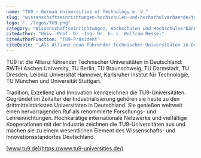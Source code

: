 ```yaml
---
name: "TU9 – German Universities of Technology e. V."
slug: "wissenschaftseinrichtungen-hochschulen-und-hochschulverbaende/tu-9-german-universities-of-technology-e-v"
logo: "../logos/TU9.png"
category: "Wissenschaftseinrichtungen, Hochschulen und Hochschulverbände"
citeAuthor: "Univ.-Prof. Dr.-Ing. Dr. h. c. Wolfram Ressel"
citeAuthorFunction: "TU9-Präsident"
citeQuote: "„Als Allianz neun führender Technischer Universitäten in Deutschland freuen wir uns über steigende Studentinnenzahlen in den MINT-Fächern. Aber wir wollen natürlich mehr. Deshalb engagieren wir uns im Pakt, um Frauen gezielt für MINT-Studiengänge zu begeistern und bei Ihrer Karriere in MINT-Berufen unterstützend zu begleiten.”"
---
```


TU9 ist die Allianz führender Technischer Universitäten in Deutschland: RWTH Aachen University, TU Berlin, TU Braunschweig, TU Darmstadt, TU Dresden, Leibniz Universität Hannover, Karlsruher Institut für Technologie, TU München und Universität Stuttgart.

Tradition, Exzellenz und Innovation kennzeichnen die TU9-Universitäten. Gegründet im Zeitalter der Industrialisierung gehören sie heute zu den drittmittelstärksten Universitäten in Deutschland. Sie genießen weltweit einen hervorragenden Ruf als renommierte Forschungs- und Lehreinrichtungen. Hochkarätige internationale Netzwerke und vielfältige Kooperationen mit der Industrie zeichnen die TU9-Universitäten aus und machen sie zu einem wesentlichen Element des Wissenschafts- und Innovationsstandortes Deutschland.

[www.tu9.de](https://www.tu9-universities.de/)
